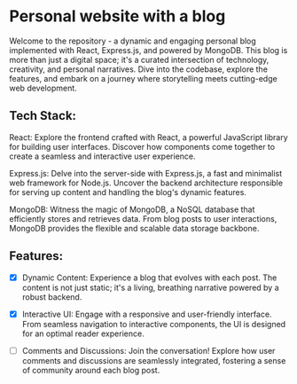# Personal website with a blog
Welcome to the repository - a dynamic and engaging personal blog implemented with React, Express.js, and powered by MongoDB. This blog is more than just a digital space; it's a curated intersection of technology, creativity, and personal narratives. Dive into the codebase, explore the features, and embark on a journey where storytelling meets cutting-edge web development.

## Tech Stack:

React: Explore the frontend crafted with React, a powerful JavaScript library for building user interfaces. Discover how components come together to create a seamless and interactive user experience.

Express.js: Delve into the server-side with Express.js, a fast and minimalist web framework for Node.js. Uncover the backend architecture responsible for serving up content and handling the blog's dynamic features.

MongoDB: Witness the magic of MongoDB, a NoSQL database that efficiently stores and retrieves data. From blog posts to user interactions, MongoDB provides the flexible and scalable data storage backbone.

## Features:

- [x] Dynamic Content: Experience a blog that evolves with each post. The content is not just static; it's a living, breathing narrative powered by a robust backend.

- [x] Interactive UI: Engage with a responsive and user-friendly interface. From seamless navigation to interactive components, the UI is designed for an optimal reader experience.

- [ ] Comments and Discussions: Join the conversation! Explore how user comments and discussions are seamlessly integrated, fostering a sense of community around each blog post.
